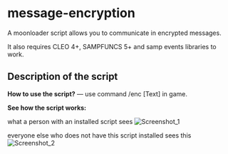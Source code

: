 # message-encryption
A moonloader script allows you to communicate in encrypted messages.

It also requires CLEO 4+, SAMPFUNCS 5+ and samp events libraries to work.

## Description of the script

**How to use the script?** — use command /enc [Text] in game.

**See how the script works:**

what a person with an installed script sees
![Screenshot_1](https://user-images.githubusercontent.com/115162722/194346095-9c852f5d-987d-4542-bbe9-f84e077dcb58.png)

everyone else who does not have this script installed sees this
![Screenshot_2](https://user-images.githubusercontent.com/115162722/194346181-d58c0d97-08f1-4007-9f30-3fa4faf431b6.png)

